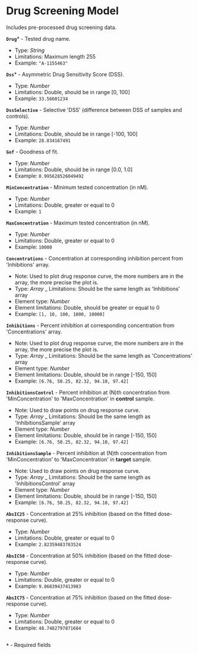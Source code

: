 # Drug Screening Model
Includes pre-processed drug screening data.

**`Drug`*** - Tested drug name.
- Type: _String_
- Limitations: Maximum length 255
- Example: `"A-1155463"`

**`Dss`*** - Asymmetric Drug Sensitivity Score (DSS).
- Type: _Number_
- Limitations: Double, should be in range [0, 100]
- Example: `33.56601234`

**`DssSelective`** - Selective 'DSS' (difference between DSS of samples and controls).
- Type: _Number_
- Limitations: Double, should be in range [-100, 100]
- Example: `28.034167491`

**`Gof`** - Goodness of fit.
- Type: _Number_
- Limitations: Double, should be in range [0.0, 1.0]
- Example: `0.995628526049492`

**`MinConcentration`** - Minimum tested concentration (in nM).
- Type: _Number_
- Limitations: Double, greater or equal to 0
- Example: `1`

**`MaxConcentration`** - Maximum tested concentration (in nM).
- Type: _Number_
- Limitations: Double, greater or equal to 0
- Example: `10000`

**`Concentrations`** - Concentration at corresponding inhibition percent from 'Inhibitions' array.
- Note: Used to plot drug response curve, the more numbers are in the array, the more precise the plot is.
- Type: _Array_
_ Limitations: Should be the same length as 'Inhibitions' array
- Element type: _Number_
- Element limitations: Double, should be greater or equal to 0
- Example: `[1, 10, 100, 1000, 10000]`

**`Inhibitions`** - Percent inhibition at corresponding concentration from 'Concentrations' array.
- Note: Used to plot drug response curve, the more numbers are in the array, the more precise the plot is.
- Type: _Array_
_ Limitations: Should be the same length as 'Concentrations' array
- Element type: _Number_
- Element limitations: Double, should be in range [-150, 150]
- Example: `[6.76, 50.25, 82.32, 94.10, 97.42]`

**`InhibitionsControl`** - Percent inhibition at (N)th concentration from 'MinConcentration' to 'MaxConcentration' in **control** sample.
- Note: Used to draw points on drug response curve.
- Type: _Array_
_ Limitations: Should be the same length as 'InhibitionsSample' array
- Element type: _Number_
- Element limitations: Double, should be in range [-150, 150]
- Example: `[6.76, 50.25, 82.32, 94.10, 97.42]`

**`InhibitionsSample`** - Percent inhibition at (N)th concentration from 'MinConcentration' to 'MaxConcentration' in **target** sample.
- Note: Used to draw points on drug response curve.
- Type: _Array_
_ Limitations: Should be the same length as 'InhibitionsControl' array
- Element type: _Number_
- Element limitations: Double, should be in range [-150, 150]
- Example: `[6.76, 50.25, 82.32, 94.10, 97.42]`

**`AbsIC25`** - Concentration at 25% inhibition (based on the fitted dose-response curve).
- Type: _Number_
- Limitations: Double, greater or equal to 0
- Example: `2.82359483783524`

**`AbsIC50`** - Concentration at 50% inhibition (based on the fitted dose-response curve).
- Type: _Number_
- Limitations: Double, greater or equal to 0
- Example: `9.86839437413983`

**`AbsIC75`** - Concentration at 75% inhibition (based on the fitted dose-response curve).
- Type: _Number_
- Limitations: Double, greater or equal to 0
- Example: `48.7482797871684`

##
**`*`** - Required fields
